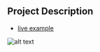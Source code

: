 ## Project Description

* [live example](https://learning-zone.github.io/website-templates/css3_seascape_two/)

![alt text](https://github.com/learning-zone/Website-Templates/blob/master/assets/CSS3_seascape_two.png "CSS3_seascape_two")
